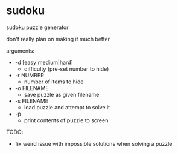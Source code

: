 # sudoku
sudoku puzzle generator

don't really plan on making it much better

arguments:
* -d [easy|medium|hard]
  * difficulty (pre-set number to hide)
* -r NUMBER
  * number of items to hide
* -o FILENAME
  * save puzzle as given filename
* -s FILENAME
  * load puzzle and attempt to solve it
* -p
  * print contents of puzzle to screen

TODO:
* fix weird issue with impossible solutions when solving a puzzle

